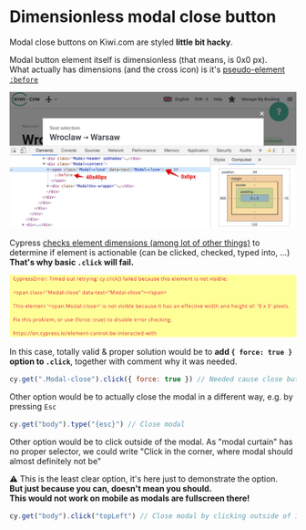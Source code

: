 # Dimensionless modal close button

Modal close buttons on Kiwi.com are styled **little bit hacky**.

Modal button element itself is dimensionless (that means, is 0x0 px).   
What actually has dimensions (and the cross icon) is it's [pseudo-element `:before`](https://developer.mozilla.org/en-US/docs/Web/CSS/::before)

![](./assets/stories/dimensionless-close-modal/close.png)

Cypress [checks element dimensions (among lot of other things)](https://docs.cypress.io/guides/core-concepts/interacting-with-elements.html#Actionability)
to determine if element is actionable (can be clicked, checked, typed into, ...)  
**That's why basic `.click` will fail.**

![](./assets/stories/dimensionless-close-modal/error.png)

In this case,
totally valid & proper solution would be to **add `{ force: true }` option to `.click`**,
together with comment why it was needed.

```js
cy.get(".Modal-close").click({ force: true }) // Needed cause close button is not styled properly
```

Other option would be to actually close the modal in a different way,
e.g. by pressing `Esc`

```js
cy.get("body").type("{esc}") // Close modal
```

Other option would be to click outside of the modal.
As "modal curtain" has no proper selector,
we could write "Click in the corner, where modal should almost definitely not be"

⚠️ This is the least clear option, it's here just to demonstrate the option.  
**But just because you can, doesn't mean you should.**  
**This would not work on mobile as modals are fullscreen there!**

```js
cy.get("body").click("topLeft") // Close modal by clicking outside of it - in the top left corner of the screen
````
